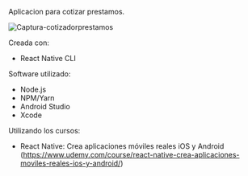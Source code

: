 Aplicacion para cotizar prestamos.

![Captura-cotizadorprestamos](https://user-images.githubusercontent.com/65419924/168694505-41da194a-c266-4bed-a510-6680633a318e.PNG)

Creada con:

- React Native CLI

Software utilizado:

- Node.js
- NPM/Yarn
- Android Studio
- Xcode

Utilizando los cursos:

- React Native: Crea aplicaciones móviles reales iOS y Android
  (https://www.udemy.com/course/react-native-crea-aplicaciones-moviles-reales-ios-y-android/)
